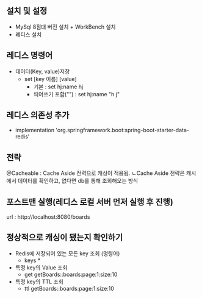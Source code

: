 ## 설치 및 설정
- MySql 8점대 버전 설치 + WorkBench 설치
- 레디스 설치

## 레디스 명령어
- 데이터(Key, value)저장
  - set [key 이름] [value]
    - 기본 : set hj:name hj
    - 띄어쓰기 포함("") : set hj:name "h j"

## 레디스 의존성 추가
- implementation 'org.springframework.boot:spring-boot-starter-data-redis'

## 전략
@Cacheable : Cache Aside 전력으로 캐싱이 적용됨. 
ㄴCache Aside 전략은 캐시에서 데이터를 확인하고, 없다면 db를 통해 조회해오는 방식

## 포스트맨 실행(레디스 로컬 서버 먼저 실행 후 진행)
url : http://localhost:8080/boards

## 정상적으로 캐싱이 됐는지 확인하기
- Redis에 저장되어 있는 모든 key 조회 (명령어)
  - keys * 
- 특정 key의 Value 조회
  - get getBoards::boards:page:1:size:10
- 특정 key의 TTL 조회
  - ttl getBoards::boards:page:1:size:10 